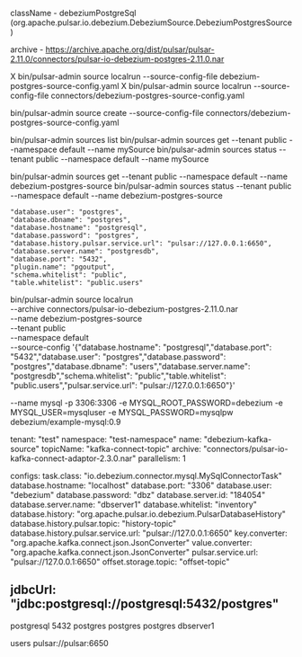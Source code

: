 className - debeziumPostgreSql  (org.apache.pulsar.io.debezium.DebeziumSource.DebeziumPostgresSource)

archive - https://archive.apache.org/dist/pulsar/pulsar-2.11.0/connectors/pulsar-io-debezium-postgres-2.11.0.nar

X bin/pulsar-admin source localrun --source-config-file debezium-postgres-source-config.yaml
X bin/pulsar-admin source localrun --source-config-file connectors/debezium-postgres-source-config.yaml

bin/pulsar-admin source create --source-config-file connectors/debezium-postgres-source-config.yaml

bin/pulsar-admin sources list
bin/pulsar-admin sources get --tenant public --namespace default --name mySource
bin/pulsar-admin sources status --tenant public --namespace default --name mySource


bin/pulsar-admin sources get --tenant public --namespace default --name debezium-postgres-source
bin/pulsar-admin sources status --tenant public --namespace default --name debezium-postgres-source


    "database.user": "postgres",
    "database.dbname": "postgres",
    "database.hostname": "postgresql",
    "database.password": "postgres",
    "database.history.pulsar.service.url": "pulsar://127.0.0.1:6650",
    "database.server.name": "postgresdb",
    "database.port": "5432",
    "plugin.name": "pgoutput",
    "schema.whitelist": "public",
    "table.whitelist": "public.users"


bin/pulsar-admin source localrun \
    --archive connectors/pulsar-io-debezium-postgres-2.11.0.nar \
    --name debezium-postgres-source \
    --tenant public \
    --namespace default \
    --source-config '{"database.hostname": "postgresql","database.port": "5432","database.user": "postgres","database.password": "postgres","database.dbname": "users","database.server.name": "postgresdb","schema.whitelist": "public","table.whitelist": "public.users","pulsar.service.url": "pulsar://127.0.0.1:6650"}'

 --name mysql
 -p 3306:3306 
 -e MYSQL_ROOT_PASSWORD=debezium 
 -e MYSQL_USER=mysqluser 
 -e MYSQL_PASSWORD=mysqlpw
 debezium/example-mysql:0.9

tenant: "test"
namespace: "test-namespace"
name: "debezium-kafka-source"
topicName: "kafka-connect-topic"
archive: "connectors/pulsar-io-kafka-connect-adaptor-2.3.0.nar"
parallelism: 1

configs:
  task.class: "io.debezium.connector.mysql.MySqlConnectorTask"
  database.hostname: "localhost"
  database.port: "3306"
  database.user: "debezium"
  database.password: "dbz"
  database.server.id: "184054"
  database.server.name: "dbserver1"
  database.whitelist: "inventory"
  database.history: "org.apache.pulsar.io.debezium.PulsarDatabaseHistory"
  database.history.pulsar.topic: "history-topic"
  database.history.pulsar.service.url: "pulsar://127.0.0.1:6650"
  key.converter: "org.apache.kafka.connect.json.JsonConverter"
  value.converter: "org.apache.kafka.connect.json.JsonConverter"
  pulsar.service.url: "pulsar://127.0.0.1:6650"
  offset.storage.topic: "offset-topic"

## jdbcUrl: "jdbc:postgresql://postgresql:5432/postgres"

postgresql
5432
postgres
postgres
postgres
dbserver1


users
pulsar://pulsar:6650
